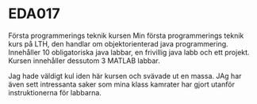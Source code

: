 # EDA017
Första programmerings teknik kursen
Min första programmerings teknik kurs på LTH, den handlar om objektorienterad java programmering. Innehåller 10 obligatoriska java labbar, en frivillig java labb och ett projekt.
Kursen innehåller dessutom 3 MATLAB labbar.

Jag hade väldigt kul iden här kursen och svävade ut en massa. JAg har även sett intressanta saker som mina klass kamrater har gjort utanför instruktionerna för labbarna.
